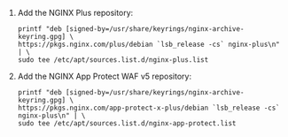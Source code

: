 1. Add the NGINX Plus repository:

    ```shell
    printf "deb [signed-by=/usr/share/keyrings/nginx-archive-keyring.gpg] \
    https://pkgs.nginx.com/plus/debian `lsb_release -cs` nginx-plus\n" | \
    sudo tee /etc/apt/sources.list.d/nginx-plus.list
    ```

2. Add the NGINX App Protect WAF v5 repository:

    ```shell
    printf "deb [signed-by=/usr/share/keyrings/nginx-archive-keyring.gpg] \
    https://pkgs.nginx.com/app-protect-x-plus/debian `lsb_release -cs` nginx-plus\n" | \
    sudo tee /etc/apt/sources.list.d/nginx-app-protect.list
    ```
